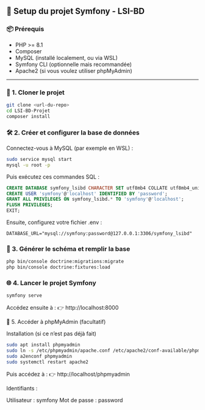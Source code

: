 ## 🚀 Setup du projet Symfony - LSI-BD

### 📦 Prérequis

- PHP >= 8.1
- Composer
- MySQL (installé localement, ou via WSL)
- Symfony CLI (optionnelle mais recommandée)
- Apache2 (si vous voulez utiliser phpMyAdmin)

---

### 🔧 1. Cloner le projet

```bash
git clone <url-du-repo>
cd LSI-BD-Projet
composer install
```

### 🛠️ 2. Créer et configurer la base de données
Connectez-vous à MySQL (par exemple en WSL) :

```bash
sudo service mysql start
mysql -u root -p
```

Puis exécutez ces commandes SQL :

```sql
CREATE DATABASE symfony_lsibd CHARACTER SET utf8mb4 COLLATE utf8mb4_unicode_ci;
CREATE USER 'symfony'@'localhost' IDENTIFIED BY 'password';
GRANT ALL PRIVILEGES ON symfony_lsibd.* TO 'symfony'@'localhost';
FLUSH PRIVILEGES;
EXIT;
```

Ensuite, configurez votre fichier .env :

```env
DATABASE_URL="mysql://symfony:password@127.0.0.1:3306/symfony_lsibd"
```

### 🧱 3. Générer le schéma et remplir la base

```bash
php bin/console doctrine:migrations:migrate
php bin/console doctrine:fixtures:load
```
### 🌐 4. Lancer le projet Symfony

```bash
symfony serve
```

Accédez ensuite à :
👉 http://localhost:8000

🧪 5. Accéder à phpMyAdmin (facultatif)

Installation (si ce n’est pas déjà fait)

```bash
sudo apt install phpmyadmin
sudo ln -s /etc/phpmyadmin/apache.conf /etc/apache2/conf-available/phpmyadmin.conf
sudo a2enconf phpmyadmin
sudo systemctl restart apache2
```

Puis accédez à :
👉 http://localhost/phpmyadmin

Identifiants :

Utilisateur : symfony
Mot de passe : password